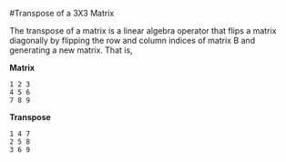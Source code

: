 #Transpose of a 3X3 Matrix

The transpose of a matrix is a linear algebra operator that flips a matrix diagonally by flipping the row and column indices of matrix B and generating a new matrix. 
That is,

**Matrix**
```
1 2 3 
4 5 6
7 8 9 
```

**Transpose**
```
1 4 7
2 5 8
3 6 9
```

